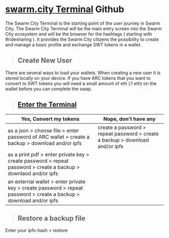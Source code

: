 # [swarm.city Terminal](https://github.com/swarmcity/sc-terminal/blob/master/README.md) Github


The Swarm City Terminal is the starting point of the user journey in Swarm City. The Swarm City Terminal will be the main entry screen into the Swarm City ecosystem and will be the browser for the hashtags ( starting with #ridesharing ). It provides the Swarm City citizens the possibility to create and manage a basic profile and exchange SWT tokens in a wallet.


> ## Create New User
There are several ways to load your wallets. When creating a new user it is stored locally on your device. If you have ARC tokens that you want to convert to SWT tokens you will need a small amount of eth (.1 eth) on the wallet before you can complete the swap. 

> ## [Enter the Terminal](https://swarm.city)


Yes, Convert my tokens | Nope, don't have any
---------------------- | --------------------
as a json > choose file > enter password of ARC wallet > create a backup > download and/or ipfs | create a password > repeat password > create a backup > download and/or ipfs
as a print pdf > enter private key > create password > repeat password > create a backup > downlaod and/or ipfs |
an external wallet > enter private key > create password > repeat password > create a backup > download and/or ipfs| 


> ## Restore a backup file 
Enter your ipfs-hash > restore 
